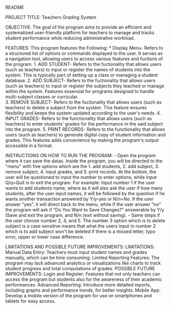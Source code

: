 README

PROJECT TITLE: Teachers Grading System

OBJECTIVE:
	The goal of the program aims to provide an efficient and systematized user-friendly platform for teachers to manage and tracks student performance while reducing administrative workload.

FEATURES:
	This program features the Following:
	* Display Menu- Refers to a structured list of options or commands displayed to the user. It serves as a navigation tool, allowing users to access various features and fuctions of the program.
 	  1. ADD STUDENT- Refers to the fuctionality that allows users (such as teachers) to input or register the names of students into the system. 
             This is typically part of setting up a class or managing a student database.
	  2. ADD SUBJECT- Refers to the fuctionality that allows users (such as teachers) to input or register the subjects they teached or manage within the system.
             Features essensial for programs designed to handle multi-subject classes or curricular.	
          3. REMOVE SUBJECT- Refers to the fuctionality that allows users (such as teachers) to delete a subject from the system. This feature ensures flexibility
             and keeps the system updated according to the user's needs.
	  4. INPUT GRADES- Refers to the functionality that allows users (such as teachers) to enter students' grades for the performance in the said subject into the program.
          5. PRINT RECORDS- Refers to the functionality that allows users (such as teachers) to generate digital copy of student information and grades. This features adds convenience
             by making the program's output accessible in a format.

INSTRUCTIONS ON HOW TO RUN THE PROGRAM:
         - Open the program where it can save the datas. Inside the program, you will be directed to the "menu" with five options which are the 1. add students, 2. add subject,
         3. remove subject, 4. input grades, and 5. print records. At the bottom, the user will be questioned to input the number to enter options, while input Q/q=Quit is to exit the program.
         For example: Input number 1 if the user wants to add students name, where as it will also ask the user if how many students, after the user input names,
         it will be followed by the question if he wants another transaction answered by Y/y-yes or N/n=No. If the user answer "yes",
         it will direct back to the menu, while if the user answer "no" the program will ask if "Do You Want to Save Changes?" answerable by Y/y (Save and exit the program,
         and N/n (exit without saving).
         - Same steps if the user choose number 2, 4, and 5. The number 3 option which is to delete subject is a case sensitive means that what the users input in number 2
         which is to add subject won't be deleted if there is a missed letter, typo error, upper or lower case difference.
       
LIMITATIONS AND POSSIBLE FUTURE IMPROVEMENTS:
	LIMITATIONS:
               Manual Data Entry: Teachers must input student names and grades manually, which can be time consuming.
               Limited Reporting Features: The program may lack advanced analytics or visualizations like charts to track student progress and total computations of grades.
        POSSIBLE FUTURE IMPROVEMENTS:
               Login and Register: Features that not only teachers can access the program but students also for the awareness of their academic performances.
               Advanced Reporting: Introduce more detailed reports, including graphs and performance trends, for better insights.
               Mobile App: Develop a mobile version of the program for use on smartphones and tablets for easy access.
               
          
  
